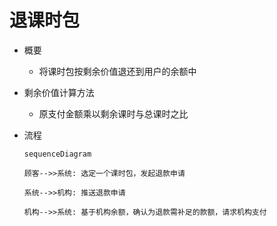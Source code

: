 # 退课时包

* 概要
	* 将课时包按剩余价值退还到用户的余额中

* 剩余价值计算方法
	* 原支付金额乘以剩余课时与总课时之比

* 流程
	```mermaid
	sequenceDiagram

	顾客-->>系统: 选定一个课时包，发起退款申请

	系统-->>机构: 推送退款申请

	机构-->>系统: 基于机构余额，确认为退款需补足的款额，请求机构支付
	```
<!--stackedit_data:
eyJoaXN0b3J5IjpbLTE5NTM0NDQwMzksLTEwMzQyNjEwMDQsNz
M3NTcyMzE3XX0=
-->